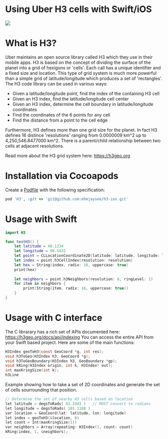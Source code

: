 # Using Uber H3 cells with Swift/iOS
<img src="https://github.com/ehmjaysee/h3-ios/blob/master/assets/h3.png" /> 

# What is H3?

Uber maintains an open source library called H3 which they use in their mobile apps. H3 is based on the concept of dividing the surface of the planet into a grid of hexigons or 'cells'. Each call has a unique identifier and a fixed size and location. This type of grid system is much more powerful than a simple grid of latitude/longitude which produces a set of 'rectangles'. The H3 code library can be used in various ways:
- Given a latitude/longitude point, find the index of the containing H3 cell 
- Given an H3 index, find the latitude/longitude cell center
- Given an H3 index, determine the cell boundary in latitude/longitude coordinates
- Find the coordinates of the 6 points for any cell
- Find the distance from a point to the cell edge

Furthermore, H3 defines more than one grid size for the planet. In fact H3 defines 16 distince 'resolutions' ranging from 0.0000009 km^2 up to 4,250,546.8477000 km^2. There is a parent/child relationship between two cells at adjacent resolutions. 

Read more about the H3 grid system here: https://h3geo.org

# Installation via Cocoapods

Create a [Podfile](https://guides.cocoapods.org/syntax/podfile.html) with the following specification:
   ```ruby
   pod 'H3', :git => 'git@github.com:ehmjaysee/h3-ios.git'
  ```

# Usage with Swift

```swift
import H3

func testH3() {
    let latitude = 40.1234
    let longitude = 98.5432
    let point = CLLocationCoordinate2D(latitude: latitude, longitude: longitude)
    let index = point.h3CellIndex(resolution: resolution)
    let hex = String(index, radix: 16, uppercase: true)
    print(hex)
    
    let neighbors = point.h3Neighbors(resolution: 6, ringLevel: 1)
    for item in neighbors {  
        print(String(item, radix: 16, uppercase: true)) 
    }
}
```

# Usage with C interface

The C librarary has a rich set of APIs documented here:  https://h3geo.org/docs/api/indexing
You can access the entire API from your Swift based project. Here are some of the main functions:

```C
H3Index geoToH3(const GeoCoord *g, int res);
void h3ToGeo(H3Index h3, GeoCoord *g);
void h3ToGeoBoundary(H3Index h3, GeoBoundary *gp);
void kRing(H3Index origin, int k, H3Index* out);
int maxKringSize(int k);
h3Line
```

Example showing how to take a set of 2D coordinates and generate the set of cells sourrounding that position.

```c
// Determine the set of nearby H3 cells based on location
let latitude = degsToRads( 41.3343 )   // MUST convert to radians
let longitude = degsToRads( 101.1188 )
var location = GeoCoord(lat: latitude, lon: longitude)
let index = geoToH3(&location, 6)
let count = Int(maxKringSize(1))
var neighbors = Array(repeating: H3Index(), count: count)
kRing(index, 1, &neighbors);        
```
